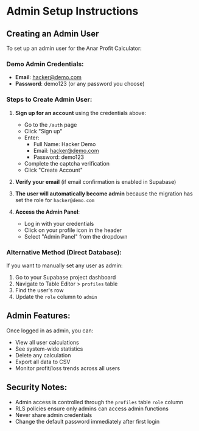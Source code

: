 # Admin Setup Instructions

## Creating an Admin User

To set up an admin user for the Anar Profit Calculator:

### Demo Admin Credentials:
- **Email**: hacker@demo.com
- **Password**: demo123 (or any password you choose)

### Steps to Create Admin User:

1. **Sign up for an account** using the credentials above:
   - Go to the `/auth` page
   - Click "Sign up"
   - Enter:
     - Full Name: Hacker Demo
     - Email: hacker@demo.com
     - Password: demo123
   - Complete the captcha verification
   - Click "Create Account"

2. **Verify your email** (if email confirmation is enabled in Supabase)

3. **The user will automatically become admin** because the migration has set the role for `hacker@demo.com`

4. **Access the Admin Panel**:
   - Log in with your credentials
   - Click on your profile icon in the header
   - Select "Admin Panel" from the dropdown

### Alternative Method (Direct Database):

If you want to manually set any user as admin:

1. Go to your Supabase project dashboard
2. Navigate to Table Editor > `profiles` table
3. Find the user's row
4. Update the `role` column to `admin`

## Admin Features:

Once logged in as admin, you can:
- View all user calculations
- See system-wide statistics
- Delete any calculation
- Export all data to CSV
- Monitor profit/loss trends across all users

## Security Notes:

- Admin access is controlled through the `profiles` table `role` column
- RLS policies ensure only admins can access admin functions
- Never share admin credentials
- Change the default password immediately after first login
